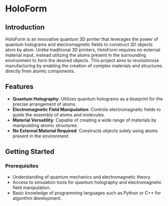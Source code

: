 # HoloForm

## Introduction

HoloForm is an innovative quantum 3D printer that leverages the power of quantum holograms and electromagnetic fields to construct 3D objects atom by atom. Unlike traditional 3D printers, HoloForm requires no external material input, instead utilizing the atoms present in the surrounding environment to form the desired objects. This project aims to revolutionize manufacturing by enabling the creation of complex materials and structures directly from atomic components.

## Features

- **Quantum Holography**: Utilizes quantum holograms as a blueprint for the precise arrangement of atoms.
- **Electromagnetic Field Manipulation**: Controls electromagnetic fields to guide the assembly of atoms and molecules.
- **Material Versatility**: Capable of creating a wide range of materials by manipulating atomic structures.
- **No External Material Required**: Constructs objects solely using atoms present in the environment.

## Getting Started

### Prerequisites

- Understanding of quantum mechanics and electromagnetic theory.
- Access to simulation tools for quantum holography and electromagnetic field manipulation.
- Basic knowledge of programming languages such as Python or C++ for algorithm development.
